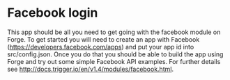 # Facebook login

This app should be all you need to get going with the facebook module on Forge. To get started you will need to create an app with Facebook (https://developers.facebook.com/apps) and put your app id into src/config.json. Once you do that you should be able to build the app using Forge and try out some simple Facebook API examples. For further details see http://docs.trigger.io/en/v1.4/modules/facebook.html.